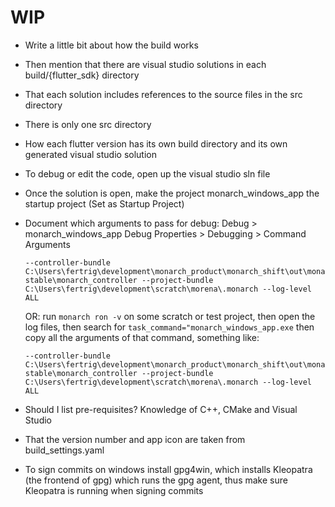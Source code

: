 # WIP

- Write a little bit about how the build works
- Then mention that there are visual studio solutions in each build/{flutter_sdk} directory
- That each solution includes references to the source files in the src directory
- There is only one src directory 
- How each flutter version has its own build directory and its own generated visual studio solution
- To debug or edit the code, open up the visual studio sln file
- Once the solution is open, make the project monarch_windows_app the startup project (Set as Startup Project)
- Document which arguments to pass for debug: 
  Debug > monarch_windows_app Debug Properties > Debugging > Command Arguments
  ```
  --controller-bundle C:\Users\fertrig\development\monarch_product\monarch_shift\out\monarch\bin\cache\monarch_ui\flutter_windows_3.0.1-stable\monarch_controller --project-bundle C:\Users\fertrig\development\scratch\morena\.monarch --log-level ALL
  ```
  OR: 
  run `monarch ron -v` on some scratch or test project, then open the log files, then search for
  `task_command="monarch_windows_app.exe`
  then copy all the arguments of that command, something like:
  ```
  --controller-bundle C:\Users\fertrig\development\monarch_product\monarch_shift\out\monarch\bin\cache\monarch_ui\flutter_windows_3.0.1-stable\monarch_controller --project-bundle C:\Users\fertrig\development\scratch\morena\.monarch --log-level ALL
  ```

- Should I list pre-requisites? Knowledge of C++, CMake and Visual Studio
- That the version number and app icon are taken from build_settings.yaml
- To sign commits on windows install gpg4win, which installs Kleopatra (the frontend of gpg)
  which runs the gpg agent, thus make sure Kleopatra is running when signing commits